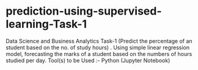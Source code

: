# prediction-using-supervised-learning-Task-1
Data Science and Business Analytics Task-1 (Predict the percentage of an student based on the no. of study hours) .
Using simple linear regression model, forecasting the marks of a student based on the numbers of hours studied per day. 
Tool(s) to be Used :- Python (Jupyter Notebook)
